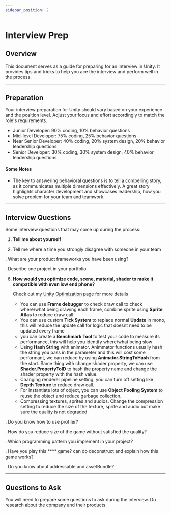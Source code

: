 ```yaml
---
sidebar_position: 2
---
```


# Interview Prep

## Overview

This document serves as a guide for preparing for an interview in Unity. It provides tips and tricks to help you ace the interview and perform well in the process.

---

## Preparation

Your interview preparation for Unity should vary based on your experience and the position level. Adjust your focus and effort accordingly to match the role's requirements.

- Junior Developer: 90% coding, 10% behavior questions
- Mid-level Developer: 75% coding, 25% behavior questions
- Near Senior Developer: 40% coding, 20% system design, 20% behavior leadership questions
- Senior Developer: 30% coding, 30% system design, 40% behavior leadership questions

#### Some Notes

- The key to answering behavioral questions is to tell a compelling story, as it communicates multiple dimensions effectively. A great story highlights character development and showcases leadership, how you solve problem for your team and teamwork.

---

## Interview Questions

Some interview questions that may come up during the process:

1. **Tell me about yourself**

2. Tell me where a time you strongly disagree with someone in your team

. What are your product frameworks you have been using?

. Describe one project in your portfolio

6. **How would you optimize code, scene, material, shader to make it compatible with even low end phone?**

   Check out my [Unity Optimization](../../unity-docs/unity-optimizing.md) page for more details

   - You can use **Frame debugger** to check draw call to check where/what being drawing each frame, combine sprite using **Sprite Atlas** to reduce draw call
   - You can use custom **Tick System** to replace normal **Update** in mono, this will reduce the update call for logic that doesnt need to be updated every frame
   - you can create a **Benchmark Tool** to test your code to measure its performance, this will help you identify where/what being slow
   - Using **Hash String** with animator. Animmator functions usually hash the string you pass in the parameter and this will cost some performant, we can reduce by using **Animator.StringToHash** from the start. Same thing with change shader property, we can use **Shader.PropertyToID** to hash the property name and change the shader property with the hash value.
   - Changing renderer pipeline setting, you can turn off setting like **Depth Texture** to reduce draw call.
   - For instantiate lots of object, you can use **Object Pooling System** to reuse the object and reduce garbage collection.
   - Compressing textures, sprites and audios. Change the compression setting to reduce the size of the texture, sprite and audio but make sure the quality is not degraded.

. Do you know how to use profiler?

. How do you reduce size of the game without satisfied the quality?

. Which programming pattern you implement in your project?

. Have you play this \*\*\*\* game? can do deconstruct and explain how this game works?

. Do you know about addressable and assetBundle?

---

## Questions to Ask

You will need to prepare some questions to ask during the interview. Do research about the company and their products.
